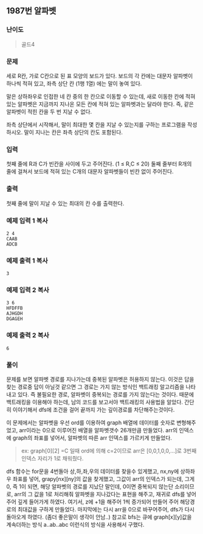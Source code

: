 ## 1987번 알파벳

### 난이도

> 골드4

### 문제

세로 R칸, 가로 C칸으로 된 표 모양의 보드가 있다. 보드의 각 칸에는 대문자 알파벳이 하나씩 적혀 있고, 좌측 상단 칸 (1행 1열) 에는 말이 놓여 있다.

말은 상하좌우로 인접한 네 칸 중의 한 칸으로 이동할 수 있는데, 새로 이동한 칸에 적혀 있는 알파벳은 지금까지 지나온 모든 칸에 적혀 있는 알파벳과는 달라야 한다. 즉, 같은 알파벳이 적힌 칸을 두 번 지날 수 없다.

좌측 상단에서 시작해서, 말이 최대한 몇 칸을 지날 수 있는지를 구하는 프로그램을 작성하시오. 말이 지나는 칸은 좌측 상단의 칸도 포함된다.

### 입력

첫째 줄에 R과 C가 빈칸을 사이에 두고 주어진다. (1 ≤ R,C ≤ 20) 둘째 줄부터 R개의 줄에 걸쳐서 보드에 적혀 있는 C개의 대문자 알파벳들이 빈칸 없이 주어진다.

### 출력

첫째 줄에 말이 지날 수 있는 최대의 칸 수를 출력한다.

### 예제 입력 1 복사

```
2 4
CAAB
ADCB
```

### 예제 출력 1 복사

```
3
```

### 예제 입력 2 복사

```
3 6
HFDFFB
AJHGDH
DGAGEH
```

### 예제 출력 2 복사

```
6
```

### 풀이

문제를 보면 알파벳 경로를 지나가는데 중복된 알파벳은 허용하지 않는다.
이것은 답을 찾는 경로중 답이 아닐것 같으면 그 경로는 가지 않는
방식인 백트래킹 알고리즘을 나타내고 있다. 즉 불필요한 경로, 알파벳이
중복되는 경로를 가지 않는다는 것이다.
때문에 백트래킹을 이용해야 하는데, 남의 코드를 보고서야 백트래킹의 사용법을
알았다. 간단히 이야기해서 dfs에 조건을 걸어 끝까지 가는 깊이경로를 차단해주는것이다.

이 문제에서는 알파벳을 우선 ord를 이용하여
graph 배열에 데이터를 숫자로 변형해주었고,
arr이라는 0으로 이루어진 배열을 알파벳갯수 26개만큼 만들었다.
arr의 인덱스에 graph의 좌표를 넣어서, 알파벳의 따른 arr 인덱스를 가르키게 만들었다.

> ex: graph[0][2] =C 일때 ord에 의해 c=2이므로
> arr은 [0,0,1,0,0,...]로 3번째 인덱스 자리가 1로 채워줬다.

dfs 함수는 for문을 4번돌아 상,하,좌,우의 데이터를 찾을수 있게했고,
nx,ny에 상하좌우 좌표를 넣어, grapy[nx][ny]의 값을 찾게했고,
그값이 arr의 인덱스가 되는데, 그게 0, 즉 1이 되면, 해당 알파벳의
경로를 지났단 말인데, 0이면 중복되지 않는단 소리이므로,
arr의 그 값을 1로 처리해줘 알파벳을 지나갔다는 표현을 해주고,
재귀로 dfs를 넣어주어 깊게 들어가게 하였다. 여기서, z에 +1을
해주어 1씩 증가되어 만들어 주어 해당경로의 최대값을 구하게 만들었다.
마지막에는 다시 arr을 0으로 바꾸어주어, dfs가 다시 돌아오게 하였다.
(좀더 좋은말이 생각이 안남..)
참고로 bfs는 큐에 graph[x][y]값을 계속더하는 방식
a..ab..abc 이런식의 방식을 사용해서 구했다.
